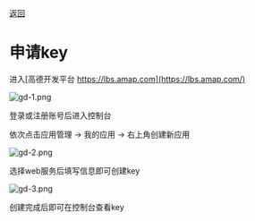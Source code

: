 [返回](/README.md)

# 申请key

进入[高德开发平台 https://lbs.amap.com](https://lbs.amap.com/)

![gd-1.png](https://www.freeimg.cn/i/2024/06/09/66648da426076.png)

登录或注册账号后进入控制台

依次点击应用管理 -> 我的应用 -> 右上角创建新应用

![gd-2.png](https://www.freeimg.cn/i/2024/06/09/66648da284175.png)

选择web服务后填写信息即可创建key

![gd-3.png](https://www.freeimg.cn/i/2024/06/09/66648f0eb8b52.png)

创建完成后即可在控制台查看key

